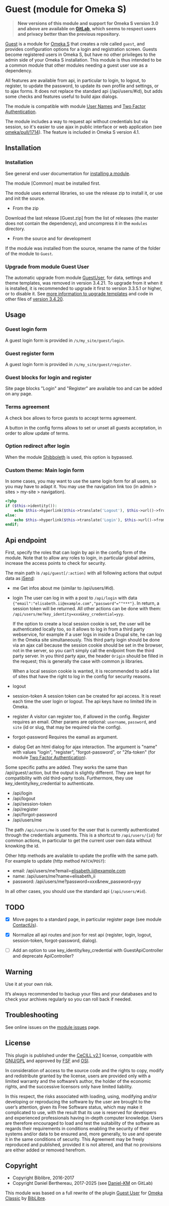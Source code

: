 Guest (module for Omeka S)
==========================

> __New versions of this module and support for Omeka S version 3.0 and above
> are available on [GitLab], which seems to respect users and privacy better
> than the previous repository.__

[Guest] is a module for [Omeka S] that creates a role called `guest`, and
provides configuration options for a login and registration screen. Guests
become registered users in Omeka S, but have no other privileges to the admin
side of your Omeka S installation. This module is thus intended to be a common
module that other modules needing a guest user use as a dependency.

All features are available from api, in particular to login, to logout, to
register, to update the password, to update its own profile and settings, or to
ajax forms. It does not replace the standard api (/api/users/#id), but adds some
checks and features useful to build ajax dialogs.

The module is compatible with module [User Names] and [Two Factor Authentication].

The module includes a way to request api without credentials but via session, so
it's easier to use ajax in public interface or web application (see [omeka/pull/1714]).
The feature is included in Omeka S version 4.1.


Installation
------------

### Installation

See general end user documentation for [installing a module].

The module [Common] must be installed first.

The module uses external libraries, so use the release zip to install it, or
use and init the source.

* From the zip

Download the last release [Guest.zip] from the list of releases (the master does
not contain the dependency), and uncompress it in the `modules` directory.

* From the source and for development

If the module was installed from the source, rename the name of the folder of
the module to `Guest`.

### Upgrade from module Guest User

The automatic upgrade from module [GuestUser], for data, settings and theme
templates, was removed in version 3.4.21. To upgrade from it when it is
installed, it is recommended to upgrade it first to version 3.3.5.1 or higher,
or to disable it. See [more information to upgrade templates] and code in other
files of [version 3.4.20].


Usage
-----

### Guest login form

A guest login form is provided in `/s/my_site/guest/login`.

### Guest register form

A guest login form is provided in `/s/my_site/guest/register`.

### Guest blocks for login and register

Site page blocks "Login" and "Register" are available too and can be added on any page.

### Terms agreement

A check box allows to force guests to accept terms agreement.

A button in the config forms allows to set or unset all guests acceptation,
in order to allow update of terms.

### Option redirect after login

When the module [Shibboleth] is used, this option is bypassed.

### Custom theme: Main login form

In some cases, you may want to use the same login form for all users, so you may
have to adapt it. You may use the navigation link too (in admin > sites > my-site > navigation).

```php
<?php
if ($this->identity()):
    echo $this->hyperlink($this->translate('Logout'), $this->url()->fromRoute('site/guest/guest', ['site-slug' => $site->slug(), 'action' => 'logout']), ['class' => 'logout']);
else:
    echo $this->hyperlink($this->translate('Login'), $this->url()->fromRoute('site/guest/anonymous', ['site-slug' => $site->slug(), 'action' => 'login']), ['class' => 'login']);
endif;
```

Api endpoint
------------

First, specify the roles that can login by api in the config form of the module.
Note that to allow any roles to login, in particular global admins, increase the
access points to check for security.

The main path is `/api/guest[/:action]` with all following actions that output
data as [jSend]:

- me
  Get infos about me (similar to /api/users/#id).

- login
  The user can log in with a post to `/api/login` with data `{"email":"elisabeth.ii@example.com","password"=""***"}`.
  In return, a session token will be returned. All other actions can be done
  with them: `/api/users/me?key_identity=xxx&key_credential=yyy`.

  If the option to create a local session cookie is set, the user will be
  authenticated locally too, so it allows to log in from a third party webservice,
  for example if a user logs in inside a Drupal site, he can log in the Omeka
  site simultaneously. This third party login should be done via an ajax call
  because the session cookie should be set in the browser, not in the server, so
  you can’t simply call the endpoint from the third party server. In you third
  party ajax, the header `Origin` should be filled in the request; this is
  generally the case with common js libraries.

  When a local session cookie is wanted, it is recommended to add a list of
  sites that have the right to log in the config for security reasons.

- logout

- session-token
  A session token can be created for api access. It is reset each time the user
  login or logout. The api keys have no limited life in Omeka.

- register
  A visitor can register too, if allowed in the config. Register requires an
  email. Other params are optional: `username`, `password`, and `site` (id or
  slug, that may be required via the config).

- forgot-password
  Requires the eamail as argument.

- dialog
  Get an html dialog for ajax interaction. The argument is "name" with values
  "login", "register", "forgot-password", or "2fa-token" (for module [Two Factor Authentication]).

Some specific paths are added. They works the same than /api/guest/:action, but
the output is slightly different. They are kept for compatibility with old
third-party tools. Furthermore, they use key_identity/key_credential to
authenticate.

- /api/login
- /api/logout
- /api/session-token
- /api/register
- /api/forgot-password
- /api/users/me

The path `/api/users/me` is used for the user that is currently authenticated
through the credentials arguments. This is a shortcut to `/api/users/{id}` for
common actions, in particular to get the current user own data without knowking
the id.

Other http methods are available to update the profile with the same path. For
example to update (http method `PATCH`/`POST`):
- email: /api/users/me?email=elisabeth.ii@example.com
- name: /api/users/me?name=elisabeth_ii
- password: /api/users/me?password=xxx&new_password=yyy

In all other cases, you should use the standard api (`/api/users/#id`).


TODO
----

- [x] Move pages to a standard page, in particular register page (see module [ContactUs]).
- [x] Normalize all api routes and json for rest api (register, login, logout, session-token, forgot-password, dialog).
- [ ] Add an option to use key_identity/key_credential with GuestApiController and deprecate ApiController?


Warning
-------

Use it at your own risk.

It’s always recommended to backup your files and your databases and to check
your archives regularly so you can roll back if needed.


Troubleshooting
---------------

See online issues on the [module issues] page.


License
-------

This plugin is published under the [CeCILL v2.1] license, compatible with
[GNU/GPL] and approved by [FSF] and [OSI].

In consideration of access to the source code and the rights to copy, modify and
redistribute granted by the license, users are provided only with a limited
warranty and the software’s author, the holder of the economic rights, and the
successive licensors only have limited liability.

In this respect, the risks associated with loading, using, modifying and/or
developing or reproducing the software by the user are brought to the user’s
attention, given its Free Software status, which may make it complicated to use,
with the result that its use is reserved for developers and experienced
professionals having in-depth computer knowledge. Users are therefore encouraged
to load and test the suitability of the software as regards their requirements
in conditions enabling the security of their systems and/or data to be ensured
and, more generally, to use and operate it in the same conditions of security.
This Agreement may be freely reproduced and published, provided it is not
altered, and that no provisions are either added or removed herefrom.


Copyright
---------

* Copyright Biblibre, 2016-2017
* Copyright Daniel Berthereau, 2017-2025 (see [Daniel-KM] on GitLab)

This module was based on a full rewrite of the plugin [Guest User] for [Omeka Classic]
by [BibLibre].


[Guest]: https://gitlab.com/Daniel-KM/Omeka-S-module-Guest
[Guest User]: https://gitlab.com/omeka/plugin-GuestUser
[Omeka S]: https://www.omeka.org/s
[GitLab]: https://gitlab.com/Daniel-KM/Omeka-S-module-Guest
[User Names]: https://github.com/ManOnDaMoon/omeka-s-module-UserNames
[Two Factor Authentication]: https://gitlab.com/Daniel-KM/Omeka-S-module-TwoFactorAuth
[omeka/pull/1714]: https://github.com/omeka/omeka-s/pull/1714
[ContactUs]: https://gitlab.com/Daniel-KM/Omeka-S-module-ContactUs
[Shibboleth]: https://gitlab.com/Daniel-KM/Omeka-S-module-Shibboleth
[jSend]: https://github.com/omniti-labs/jsend
[more information to upgrade templates]: https://gitlab.com/Daniel-KM/Omeka-S-module-Guest/-/blob/9964d30a65505975c4dd1af42eccbc001a02a4b9/Upgrade_from_GuestUser.md
[version 3.4.20]: https://gitlab.com/Daniel-KM/Omeka-S-module-Guest/-/tree/3.4.20
[installing a module]: https://omeka.org/s/docs/user-manual/modules/#installing-modules
[modules/Guest/data/scripts/convert_guest_user_templates.sh]: https://gitlab.com/Daniel-KM/Omeka-S-module-Guest/blob/master/data/scripts/convert_guest_user_templates.sh
[module issues]: https://gitlab.com/Daniel-KM/Omeka-S-module-Guest/-/issues
[CeCILL v2.1]: https://www.cecill.info/licences/Licence_CeCILL_V2.1-en.html
[GNU/GPL]: https://www.gnu.org/licenses/gpl-3.0.html
[FSF]: https://www.fsf.org
[OSI]: http://opensource.org
[GuestUser]: https://github.com/biblibre/omeka-s-module-GuestUser
[Omeka Classic]: https://omeka.org
[BibLibre]: https://github.com/biblibre
[GitLab]: https://gitlab.com/Daniel-KM
[Daniel-KM]: https://gitlab.com/Daniel-KM "Daniel Berthereau"

